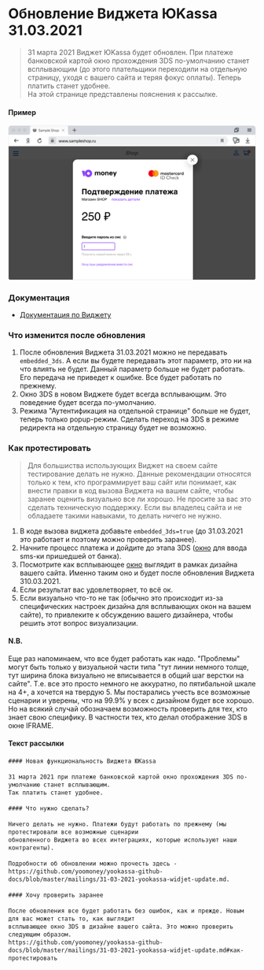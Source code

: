 <!--
...
-->

Обновление Виджета ЮKassa 31.03.2021
=============================================================

> 31 марта 2021 Виджет ЮKassa будет обновлен. При платеже банковской картой окно прохождения 3DS по-умолчанию станет всплывающим (до этого плательщики переходили на отдельную страницу, уходя с вашего сайта и теряя фокус оплаты). Теперь платить станет удобнее.  
> На этой странице представлены пояснения к рассылке.

#### Пример

![пример всплывающего окна 3DS в виджете ЮKassa](/i/widget-embeded-3ds-true.svg "пример всплывающего окна 3DS в виджете ЮKassa")

### Документация

* [Документация по Виджету](https://yookassa.ru/developers/payment-forms/widget#3ds)


### Что изменится после обновления

1. После обновления Виджета 31.03.2021 можно не передавать `embedded_3ds`. А если вы будете передавать этот параметр, это ни на что влиять не будет. Данный параметр больше не будет работать. Его передача не приведет к ошибке. Все будет работать по прежнему.
2. Окно 3DS в новом Виджете будет всегда всплывающим. Это поведение будет всегда по-умолчанию.
3. Режима "Аутентификация на отдельной странице" больше не будет, теперь только popup-режим. Сделать переход на 3DS в режиме редиректа на отдельную страницу будет не возможно. 

### Как протестировать

> Для большиства использующих Виджет на своем сайте тестирование делать не нужно. Данные рекомендации относятся только к тем, кто программирует ваш сайт или понимает, как внести правки в код вызова Виджета на вашем сайте, чтобы заранее оценить визуально все ли хорошо. Не просите за вас это сделать техническую поддержку. Если вы владелец сайта и не обладаете такими навыками, то делать ничего не нужно.
> 
1. В коде вызова виджета добавьте `embedded_3ds=true` (до 31.03.2021 это работает и поэтому можно проверить заранее).
2. Начните процесс платежа и дойдите до этапа 3DS ([окно](#Пример) для ввода sms-ки пришедшей от банка).
3. Посмотрите как всплывающее [окно](#Пример) выглядит в рамках дизайна вашего сайта. Именно таким оно и будет после обновления Виджета 310.03.2021.
4. Если результат вас удовлетворяет, то всё ок.
5. Если визуально что-то не так (обычно это происходит из-за специфических настроек дизайна для всплывающих окон на вашем сайте), то привлеките к обсуждению вашего дизайнера, чтобы решить этот вопрос визуализации.

#### N.B.

Еще раз напоминаем, что все будет работать как надо. "Проблемы" могут быть только у визуальной части типа "тут линии немного толще, тут ширина блока визуально не вписывается в общий шаг верстки на сайте". Т.е. все это просто немного не аккуратно, по пятибальной шкале на 4+, а хочется на твердую 5. Мы постарались учесть все возможные сценарии и уверены, что на 99.9% у всех с дизайном будет все хорошо. Но на всякий случай обозначаем возможность проверить для тех, кто знает свою специфику. В частности тех, кто делал отображение 3DS в окне IFRAME.

#### Текст рассылки

```
#### Новая функциональность Виджета ЮKassa

31 марта 2021 при платеже банковской картой окно прохождения 3DS по-умолчанию станет всплывающим. 
Так платить станет удобнее.

#### Что нужно сделать?

Ничего делать не нужно. Платежи будут работать по прежнему (мы протестировали все возможные сценарии 
обновленного Виджета во всех интеграциях, которые используют наши контрагенты).

Подробности об обновлении можно прочесть здесь - 
https://github.com/yoomoney/yookassa-github-docs/blob/master/mailings/31-03-2021-yookassa-widjet-update.md.

#### Хочу проверить заранее

После обновления все будет работать без ошибок, как и прежде. Новым для вас может стать то, как выглядит 
всплывающее окно 3DS в дизайне вашего сайта. Это можно проверить следующим образом.
https://github.com/yoomoney/yookassa-github-docs/blob/master/mailings/31-03-2021-yookassa-widjet-update.md#как-протестировать

```
